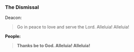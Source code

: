 ### The Dismissal
Deacon:
> Go in peace to love and serve the Lord. Alleluia! Alleluia!

**People:**
> **Thanks be to God. Alleluia! Alleluia!**

